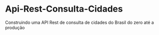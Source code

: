 # Api-Rest-Consulta-Cidades
Construindo uma API Rest de consulta de cidades do Brasil do zero até a produção
